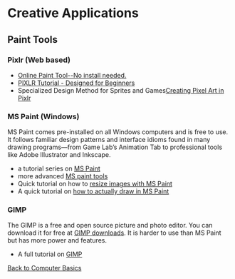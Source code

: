 # Creative Applications

## Paint Tools

### Pixlr (Web based)

* [Online Paint Tool--No install needed.](https://pixlr.com/)
* [PIXLR Tutorial - Designed for Beginners](https://www.youtube.com/watch?v=2xOCi_I5_Jc)
* Specialized Design Method for Sprites and Games[Creating Pixel Art in Pixlr](https://www.youtube.com/watch?v=PvHkOr3hP8A)

### MS Paint (Windows)

MS Paint comes pre-installed on all Windows computers and is free to use. It follows familiar design patterns and interface idioms found in many drawing programs—from Game Lab’s Animation Tab to professional tools like Adobe Illustrator and Inkscape.

* a tutorial series on [MS Paint](https://www.youtube.com/watch?v=7ktjQnYl5UM&list=PL_dhPga7ruuf_EkVXhkp_QoEWBzZEdIsp&index=6)
* more advanced [MS paint tools](https://www.youtube.com/watch?v=A9jQ2NRgfMQ)
* Quick tutorial on how to [resize images with MS Paint](https://www.youtube.com/watch?v=BMvAvhAa098)
* A quick tutorial on [how to actually draw in MS Paint](https://www.youtube.com/watch?v=DjB0Eceir4k)

### GIMP

The GIMP is a free and open source picture and photo editor. You can download it for free at [GIMP downloads](https://www.gimp.org/downloads/). It is harder to use than MS Paint but has more power and features.

* A full tutorial on [GIMP](https://www.youtube.com/watch?v=K7F1MwEOf1E)

[Back to Computer Basics](../00-computer-skills.md#editing-photos-and-pictures)
